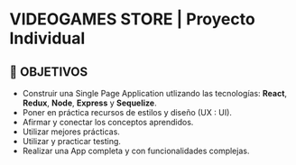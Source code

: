 # **VIDEOGAMES STORE** | Proyecto Individual

## **📌 OBJETIVOS**

- Construir una Single Page Application utlizando las tecnologías: **React**, **Redux**, **Node**, **Express** y **Sequelize**.
- Poner en práctica recursos de estilos y diseño (UX : UI).
- Afirmar y conectar los conceptos aprendidos.
- Utilizar mejores prácticas.
- Utilizar y practicar testing.
- Realizar una App completa y con funcionalidades complejas.
